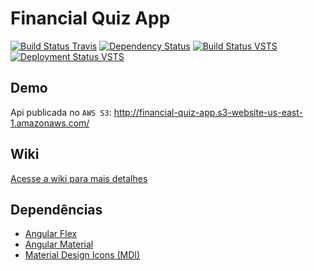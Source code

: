 # Financial Quiz App

[![Build Status Travis](https://travis-ci.org/raphaelbs/financial-quiz-app.svg?branch=develop)](https://travis-ci.org/raphaelbs/financial-quiz-app)
[![Dependency Status](https://david-dm.org/raphaelbs/financial-quiz-app.svg)](https://david-dm.org/raphaelbs/financial-quiz-app)
[![Build Status VSTS](https://ralpha.visualstudio.com/_apis/public/build/definitions/b28b3fab-4f3f-4cc8-aad4-fea8ca07092e/1/badge)](https://ralpha.visualstudio.com)
[![Deployment Status VSTS](https://ralpha.vsrm.visualstudio.com/_apis/public/Release/badge/b28b3fab-4f3f-4cc8-aad4-fea8ca07092e/1/1)](https://ralpha.visualstudio.com)

## Demo

Api publicada no `AWS S3`:
http://financial-quiz-app.s3-website-us-east-1.amazonaws.com/

## Wiki

[Acesse a wiki para mais detalhes](https://github.com/raphaelbs/financial-quiz-api/wiki)

## Dependências

- [Angular Flex](https://tburleson-layouts-demos.firebaseapp.com)
- [Angular Material](https://material.angular.io/)
- [Material Design Icons (MDI)](https://materialdesignicons.com/)
